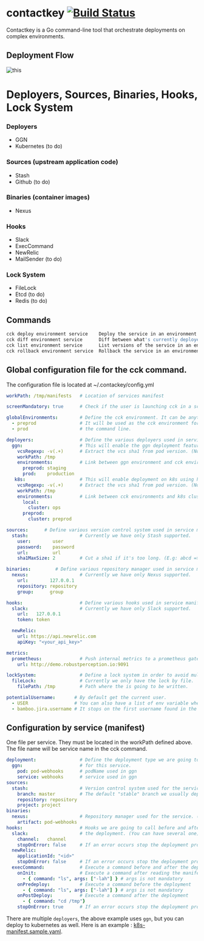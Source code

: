 # contactkey [![Build Status](https://travis-ci.org/remyLemeunier/contactkey.svg?branch=master)](https://travis-ci.org/remyLemeunier/contactkey)

Contactkey is a Go command-line tool that orchestrate deployments on complex environments.

## Deployment Flow
![this](https://docs.google.com/drawings/d/1N7mgky_Dq3KWrT_gRxR4iwxGjCDY6rbgc455mJgEMtA/pub?w=594&h=1155)
# Deployers, Sources, Binaries, Hooks, Lock System
### Deployers
 * GGN 
 * Kubernetes (to do) 

### Sources (upstream application code)
 * Stash 
 * Github (to do)

### Binaries (container images)
 * Nexus

### Hooks
 * Slack
 * ExecCommand
 * NewRelic
 * MailSender (to do)

### Lock System 
 * FileLock
 * Etcd (to do)
 * Redis (to do)
 

## Commands
```bash
cck deploy environment service    Deploy the service in an environment
cck diff environment service      Diff between what's currently deployed and what's going to be deployed (Sources)
cck list environment service      List versions of the service in an environment
cck rollback environment service  Rollback the service in an environment
```


## Global configuration file for the cck command.
The configuration file is located at ~/.contackey/config.yml
```yaml
workPath: /tmp/manifests   # Location of services manifest

screenMandatory: true      # Check if the user is launching cck in a screen/tmux (not mandatory)

globalEnvironments:        # Define the cck environment. It can be anything.
  - preprod                # It will be used as the cck environment for 
  - prod                   # the command line.

deployers:                 # Define the various deployers used in service manifest.
  ggn:                     # This will enable the ggn deployment feature
    vcsRegexp: -v(.+)      # Extract the vcs sha1 from pod version. (Not mandatory)
    workPath: /tmp       
    environments:          # Link between ggn environment and cck environment created above. 
      preprod: staging    
      prod:    production 
   k8s:                    # This will enable deployment on k8s using helm
    vcsRegexp: -v(.+)      # Extract the vcs sha1 from pod version. (Not mandatory)
    workPath: /tmp         
    environments:          # Link between cck environments and k8s clusters
      local:
        cluster: ops
      preprod:
        cluster: preprod

sources:      # Define various version control system used in service manifest.
  stash:                   # Currently we have only Stash supported. 
    user:        user     
    password:    password 
    url:         url       
    sha1MaxSize: 2         # Cut a sha1 if it's too long. (E.g: abcd => ab) (Not mendatory) 

binaries:         # Define various repository manager used in service manifest. 
  nexus:                   # Currently we have only Nexus supported. 
    url:        127.0.0.1  
    repository: repository 
    group:      group      

hooks:                     # Define various hooks used in service manifest. 
  slack:                   # Currently we have only Slack supported.
    url:   127.0.0.1      
    token: token          

  newRelic:
    url: https://api.newrelic.com
    apiKey: "<your_api_key>"

metrics:
  prometheus:              # Push internal metrics to a prometheus gateway
    url: http://demo.robustperception.io:9091

lockSystem:                # Define a lock system in order to avoid multiple command launch. (Not mandatory)
  fileLock:                # Currently we only have the lock by file.
    filePath: /tmp         # Path where the is going to be written.

potentialUsername:       # By default get the current user.
  - USER                 # You can also have a list of env variable where you can find the username.
  - bamboo.jira.username # It stops on the first username found in the list.
```
## Configuration by service (manifest)

One file per service. They must be located in the workPath defined above.
The file name will be service name in the cck command.
```yaml
deployment:                # Define the deployment type we are going to use
  ggn:                     # for this service.
    pod: pod-webhooks      # podName used in ggn
    service: webhooks      # service used in ggn
sources:      
  stash:                   # Version control system used for the service. (Only one) 
    branch: master         # The default "stable" branch we usually deploy
    repository: repository 
    project: project       
binaries:         
  nexus:                   # Repository manager used for the service. (Only one)
    artifact: pod-webhooks 
hooks:                     # Hooks we are going to call before and after.
  slack:                   # the deployment. (You can have several one)
    channel:   channel
    stopOnError: false     # If an error occurs stop the deployment process (not mandatory, default: false)
  newRelic:
    applicationId: "<id>"
    stopOnError: false     # If an error occurs stop the deployment process (not mandatory, default: false)
  execCommand:             # Execute a command before and after the deployment process.
    onInit:                # Execute a command after reading the manifest
      - { command: "ls", args: ["-lah"] } # args is not mandatory
    onPredeploy:           # Execute a command before the deployment
      - { command: "ls", args: ["-lah"] } # args is not mandatory
    onPostDeploy:          # Execute a command after the deployment
      - { command: "cd /tmp"}
    stopOnError: true      # If an error occurs stop the deployment process (not mandatory default false)
```

There are multiple `deployers`, the above example uses `ggn`, but you can deploy to kubernetes as well.
Here is an example  : [k8s-manifest.sample.yaml](./examples/k8s-manifest.sample.yml).
